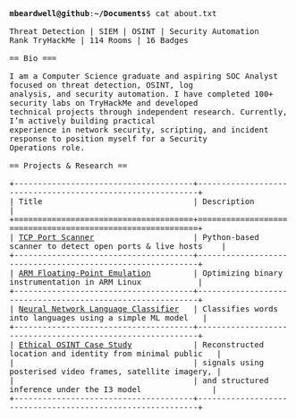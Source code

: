 <pre style="white-space: pre-wrap; word-wrap: break-word;">

<strong>mbeardwell@github</strong>:<strong>~/Documents</strong>$ cat about.txt

Threat Detection | SIEM | OSINT | Security Automation
Rank TryHackMe | 114 Rooms | 16 Badges

== Bio ===

I am a Computer Science graduate and aspiring SOC Analyst focused on threat detection, OSINT, log
analysis, and security automation. I have completed 100+ security labs on TryHackMe and developed
technical projects through independent research. Currently, I’m actively building practical
experience in network security, scripting, and incident response to position myself for a Security
Operations role.

== Projects & Research ==

+--------------------------------------+-----------------------------------------------------------+
| Title                                | Description                                               |
+======================================+===========================================================+
| <a href="https://github.com/mbeardwell/simple-port-scanner">TCP Port Scanner</a>                     | Python-based scanner to detect open ports & live hosts    |
+--------------------------------------+-----------------------------------------------------------+
| <a href="https://github.com/mbeardwell/arm-fp-emu">ARM Floating-Point Emulation</a>         | Optimizing binary instrumentation in ARM Linux            |
+--------------------------------------+-----------------------------------------------------------+
| <a href="https://github.com/mbeardwell/language-guesser">Neural Network Language Classifier</a>   | Classifies words into languages using a simple ML model   |
+--------------------------------------+-----------------------------------------------------------+
| <a href="https://github.com/mbeardwell/osint-i3-case-study">Ethical OSINT Case Study</a>             | Reconstructed location and identity from minimal public   |
|                                      | signals using posterised video frames, satellite imagery, |
|                                      | and structured inference under the I3 model               |
+--------------------------------------+-----------------------------------------------------------+
</pre>
